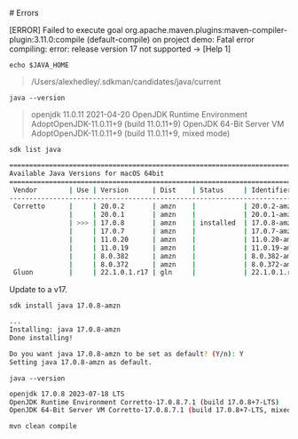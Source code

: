 # Errors

[ERROR] Failed to execute goal org.apache.maven.plugins:maven-compiler-plugin:3.11.0:compile (default-compile) on project demo: Fatal error compiling: error: release version 17 not supported -> [Help 1]

`echo $JAVA_HOME`
> /Users/alexhedley/.sdkman/candidates/java/current


`java --version`
> openjdk 11.0.11 2021-04-20
> OpenJDK Runtime Environment AdoptOpenJDK-11.0.11+9 (build 11.0.11+9)
> OpenJDK 64-Bit Server VM AdoptOpenJDK-11.0.11+9 (build 11.0.11+9, mixed mode)

`sdk list java`

```bash
================================================================================
Available Java Versions for macOS 64bit
================================================================================
 Vendor        | Use | Version      | Dist    | Status     | Identifier
--------------------------------------------------------------------------------
 Corretto      |     | 20.0.2       | amzn    |            | 20.0.2-amzn         
               |     | 20.0.1       | amzn    |            | 20.0.1-amzn         
               | >>> | 17.0.8       | amzn    | installed  | 17.0.8-amzn         
               |     | 17.0.7       | amzn    |            | 17.0.7-amzn         
               |     | 11.0.20      | amzn    |            | 11.0.20-amzn        
               |     | 11.0.19      | amzn    |            | 11.0.19-amzn        
               |     | 8.0.382      | amzn    |            | 8.0.382-amzn        
               |     | 8.0.372      | amzn    |            | 8.0.372-amzn        
 Gluon         |     | 22.1.0.1.r17 | gln     |            | 22.1.0.1.r17-gln
```

Update to a v17.

`sdk install java 17.0.8-amzn`

```bash
...
Installing: java 17.0.8-amzn
Done installing!

Do you want java 17.0.8-amzn to be set as default? (Y/n): Y
Setting java 17.0.8-amzn as default.
```

`java --version`

```bash
openjdk 17.0.8 2023-07-18 LTS
OpenJDK Runtime Environment Corretto-17.0.8.7.1 (build 17.0.8+7-LTS)
OpenJDK 64-Bit Server VM Corretto-17.0.8.7.1 (build 17.0.8+7-LTS, mixed mode, sharing)
```

`mvn clean compile`
